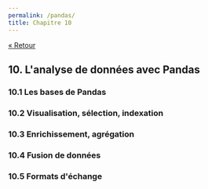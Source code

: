 ```yaml
---
permalink: /pandas/
title: Chapitre 10
---
```


[« Retour](/python/contents)

## 10. L'analyse de données avec Pandas

### 10.1 Les bases de Pandas

### 10.2 Visualisation, sélection, indexation

### 10.3 Enrichissement, agrégation

### 10.4 Fusion de données

### 10.5 Formats d'échange
